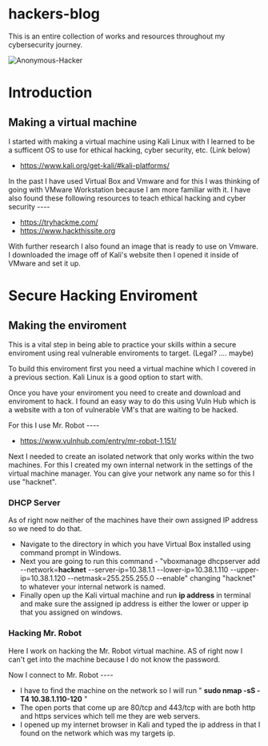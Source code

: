 # hackers-blog

This is an entire collection of works and resources throughout my cybersecurity journey. 

![Anonymous-Hacker](https://github.com/user-attachments/assets/3c443151-1983-4177-861c-d8e4f720448e)


# Introduction

## **Making a virtual machine**

I started with making a virtual machine using Kali Linux with I learned to be a sufficent OS to use for ethical hacking, cyber security, etc. (Link below) 
- https://www.kali.org/get-kali/#kali-platforms/
  
In the past I have used Virtual Box and Vmware and for this I was thinking of going with VMware Workstation because I am more familiar with it.
I have also found these following resources to teach ethical hacking and cyber security ----

- https://tryhackme.com/
- https://www.hackthissite.org

With further research I also found an image that is ready to use on Vmware. I downloaded the image off of Kali's website then I opened it inside of VMware and set it up. 

# Secure Hacking Enviroment

## **Making the enviroment**

This is a vital step in being able to practice your skills within a secure enviroment using real vulnerable enviroments to target. (Legal? .... maybe)

To build this enviroment first you need a virtual machine which I covered in a previous section. Kali Linux is a good option to start with. 


Once you have your enviroment you need to create and download and enviroment to hack. I found an easy way to do this using Vuln Hub which is a website with
a ton of vulnerable VM's that are waiting to be hacked. 

For this I use Mr. Robot ----

- https://www.vulnhub.com/entry/mr-robot-1,151/

Next I needed to create an isolated network that only works within the two machines. For this I created my own internal network in the settings of the virtual machine manager. You can give your network any name so for this I use "hacknet". 

### **DHCP Server**

As of right now neither of the machines have their own assigned IP address so we need to do that. 

- Navigate to the directory in which you have Virtual Box installed using command prompt in Windows.
- Next you are going to run this command - "vboxmanage dhcpserver add --network=**hacknet** --server-ip=10.38.1.1 --lower-ip=10.38.1.110 --upper-ip=10.38.1.120 --netmask=255.255.255.0 --enable" changing "hacknet" to whatever your internal network is named.
- Finally open up the Kali virtual machine and run **ip address** in terminal and make sure the assigned ip address is either the lower or upper ip that you assigned on windows. 


### **Hacking Mr. Robot**

Here I work on hacking the Mr. Robot virtual machine. AS of right now I can't get into the machine because I do not know the password. 

Now I connect to Mr. Robot ----

- I have to find the machine on the network so I will run " **sudo nmap -sS -T4 10.38.1.110-120** "
- The open ports that come up are 80/tcp and 443/tcp with are both http and https services which tell me they are web servers.
- I opened up my internet browser in Kali and typed the ip address in that I found on the network which was my targets ip.




